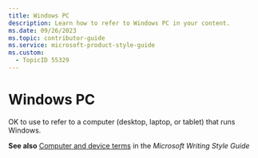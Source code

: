 ```yaml
---
title: Windows PC
description: Learn how to refer to Windows PC in your content.
ms.date: 09/26/2023
ms.topic: contributor-guide
ms.service: microsoft-product-style-guide
ms.custom:
  - TopicID 55329
---
```



# Windows PC

OK to use to refer to a computer (desktop, laptop, or tablet) that runs Windows.

**See also** [Computer and device terms](/style-guide/a-z-word-list-term-collections/term-collections/computer-device-terms) in the *Microsoft Writing Style Guide*